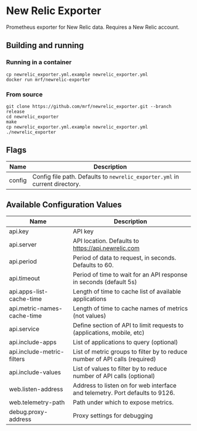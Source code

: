 # New Relic Exporter

Prometheus exporter for New Relic data.
Requires a New Relic account.
## Building and running

### Running in a container

    cp newrelic_exporter.yml.example newrelic_exporter.yml
	docker run mrf/newrelic-exporter

### From source

	git clone https://github.com/mrf/newrelic_exporter.git --branch release
	cd newrelic_exporter
    make
    cp newrelic_exporter.yml.example newrelic_exporter.yml
    ./newrelic_exporter

## Flags

Name               | Description
-------------------|------------
config             | Config file path. Defaults to `newrelic_exporter.yml` in current directory.

## Available Configuration Values

Name                        | Description
----------------------------|------------
api.key                     | API key
api.server                  | API location.  Defaults to https://api.newrelic.com
api.period                  | Period of data to request, in seconds.  Defaults to 60.
api.timeout                 | Period of time to wait for an API response in seconds (default 5s)
api.apps-list-cache-time    | Length of time to cache list of available applications
api.metric-names-cache-time | Length of time to cache names of metrics (not values)
api.service                 | Define section of API to limit requests to (applications, mobile, etc)
api.include-apps            | List of applications to query (optional)
api.include-metric-filters  | List of metric groups to filter by to reduce number of API calls (required)
api.include-values          | List of values to filter by to reduce number of API calls (optional)
web.listen-address          | Address to listen on for web interface and telemetry.  Port defaults to 9126.
web.telemetry-path          | Path under which to expose metrics.
debug.proxy-address         | Proxy settings for debugging
